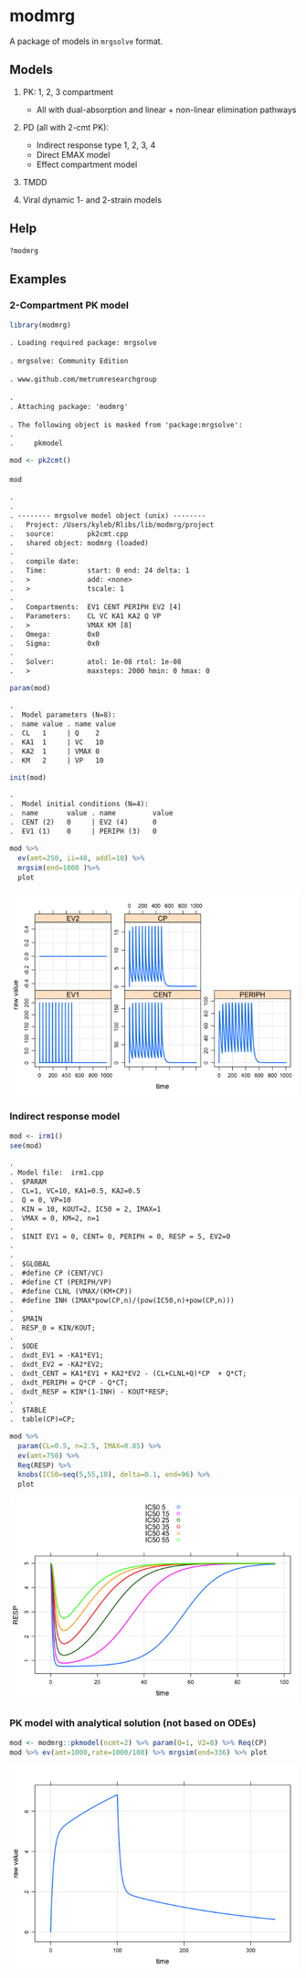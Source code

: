 modmrg
======

A package of models in `mrgsolve` format.

Models
------

1.  PK: 1, 2, 3 compartment
    -   All with dual-absorption and linear + non-linear elimination pathways

2.  PD (all with 2-cmt PK):
    -   Indirect response type 1, 2, 3, 4
    -   Direct EMAX model
    -   Effect compartment model

3.  TMDD
4.  Viral dynamic 1- and 2-strain models

Help
----

``` r
?modmrg
```

Examples
--------

### 2-Compartment PK model

``` r
library(modmrg)
```

    . Loading required package: mrgsolve

    . mrgsolve: Community Edition

    . www.github.com/metrumresearchgroup

    . 
    . Attaching package: 'modmrg'

    . The following object is masked from 'package:mrgsolve':
    . 
    .     pkmodel

``` r
mod <- pk2cmt()

mod
```

    . 
    . 
    . -------- mrgsolve model object (unix) --------
    .   Project: /Users/kyleb/Rlibs/lib/modmrg/project
    .   source:        pk2cmt.cpp
    .   shared object: modmrg (loaded)
    . 
    .   compile date:  
    .   Time:          start: 0 end: 24 delta: 1
    .   >              add: <none>
    .   >              tscale: 1
    . 
    .   Compartments:  EV1 CENT PERIPH EV2 [4]
    .   Parameters:    CL VC KA1 KA2 Q VP
    .   >              VMAX KM [8]
    .   Omega:         0x0 
    .   Sigma:         0x0 
    . 
    .   Solver:        atol: 1e-08 rtol: 1e-08
    .   >              maxsteps: 2000 hmin: 0 hmax: 0

``` r
param(mod)
```

    . 
    .  Model parameters (N=8):
    .  name value . name value
    .  CL   1     | Q    2    
    .  KA1  1     | VC   10   
    .  KA2  1     | VMAX 0    
    .  KM   2     | VP   10

``` r
init(mod)
```

    . 
    .  Model initial conditions (N=4):
    .  name       value . name         value
    .  CENT (2)   0     | EV2 (4)      0    
    .  EV1 (1)    0     | PERIPH (3)   0

``` r
mod %>%
  ev(amt=250, ii=48, addl=10) %>% 
  mrgsim(end=1000 )%>% 
  plot
```

![](img/README-unnamed-chunk-3-1.png)

### Indirect response model

``` r
mod <- irm1()
see(mod)
```

    . 
    . Model file:  irm1.cpp 
    .  $PARAM
    .  CL=1, VC=10, KA1=0.5, KA2=0.5
    .  Q = 0, VP=10
    .  KIN = 10, KOUT=2, IC50 = 2, IMAX=1
    .  VMAX = 0, KM=2, n=1
    .  
    .  $INIT EV1 = 0, CENT= 0, PERIPH = 0, RESP = 5, EV2=0
    .  
    .  
    .  $GLOBAL
    .  #define CP (CENT/VC)
    .  #define CT (PERIPH/VP)
    .  #define CLNL (VMAX/(KM+CP))
    .  #define INH (IMAX*pow(CP,n)/(pow(IC50,n)+pow(CP,n)))
    .  
    .  $MAIN
    .  RESP_0 = KIN/KOUT;
    .  
    .  $ODE
    .  dxdt_EV1 = -KA1*EV1;
    .  dxdt_EV2 = -KA2*EV2;
    .  dxdt_CENT = KA1*EV1 + KA2*EV2 - (CL+CLNL+Q)*CP  + Q*CT;
    .  dxdt_PERIPH = Q*CP - Q*CT;
    .  dxdt_RESP = KIN*(1-INH) - KOUT*RESP;
    .  
    .  $TABLE
    .  table(CP)=CP;

``` r
mod %>% 
  param(CL=0.5, n=2.5, IMAX=0.85) %>%
  ev(amt=750) %>% 
  Req(RESP) %>% 
  knobs(IC50=seq(5,55,10), delta=0.1, end=96) %>%
  plot
```

![](img/README-unnamed-chunk-4-1.png)

### PK model with analytical solution (not based on ODEs)

``` r
mod <- modmrg::pkmodel(ncmt=2) %>% param(Q=1, V2=8) %>% Req(CP)
mod %>% ev(amt=1000,rate=1000/100) %>% mrgsim(end=336) %>% plot
```

![](img/README-unnamed-chunk-5-1.png)
